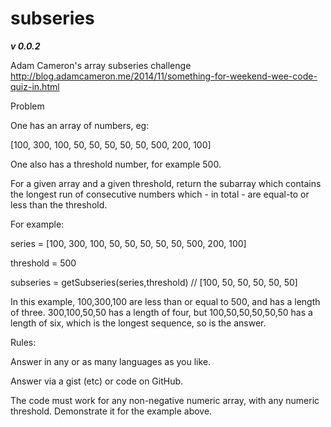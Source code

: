 subseries
=========

***v 0.0.2***

Adam Cameron's array subseries challenge http://blog.adamcameron.me/2014/11/something-for-weekend-wee-code-quiz-in.html

Problem
 
One has an array of numbers, eg:

[100, 300, 100, 50, 50, 50, 50, 50, 500, 200, 100]


One also has a threshold number, for example 500.

For a given array and a given threshold, return the subarray which contains the longest run of consecutive numbers which - in total - are equal-to or less than the threshold.

For example:

series = [100, 300, 100, 50, 50, 50, 50, 50, 500, 200, 100]

threshold = 500

subseries = getSubseries(series,threshold) // [100, 50, 50, 50, 50, 50]


In this example, 100,300,100 are less than or equal to 500, and has a length of three. 300,100,50,50 has a length of four, but 100,50,50,50,50,50 has a length of six, which is the longest sequence, so is the answer.

Rules:

Answer in any or as many languages as you like. 

Answer via a gist (etc) or code on GitHub.
    
The code must work for any non-negative numeric array, with any numeric threshold. Demonstrate it for the example above.
